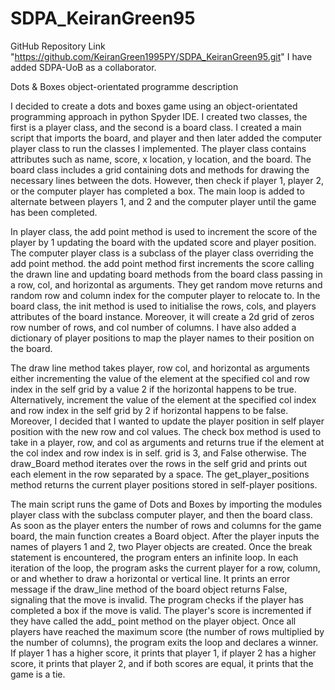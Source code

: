 # SDPA_KeiranGreen95


GitHub Repository Link "https://github.com/KeiranGreen1995PY/SDPA_KeiranGreen95.git"
I have added SDPA-UoB as a collaborator. 

Dots & Boxes object-orientated programme description 

I decided to create a dots and boxes game using an object-orientated programming approach in python Spyder IDE. I created two classes, the first is a player class, and the second is a board class. I created a main script that imports the board, and player and then later added the computer player class to run the classes I implemented. The player class contains attributes such as name, score, x location, y location, and the board. The board class includes a grid containing dots and methods for drawing the necessary lines between the dots. However, then check if player 1, player 2, or the computer player has completed a box. The main loop is added to alternate between players 1, and 2 and the computer player until the game has been completed.

In player class, the add point method is used to increment the score of the player by 1 updating the board with the updated score and player position. The computer player class is a subclass of the player class overriding the add point method. the add point method first increments the score calling the drawn line and updating board methods from the board class passing in a row, col, and horizontal as arguments. They get random move returns and random row and column index for the computer player to relocate to. In the board class, the init method is used to initialise the rows, cols, and players attributes of the board instance. Moreover, it will create a 2d grid of zeros row number of rows, and col number of columns. I have also added a dictionary of player positions to map the player names to their position on the board. 

The draw line method takes player, row col, and horizontal as arguments either incrementing the value of the element at the specified col and row index in the self grid by a value 2 if the horizontal happens to be true. Alternatively, increment the value of the element at the specified col index and row index in the self grid by 2 if horizontal happens to be false. Moreover, I decided that I wanted to update the player position in self player position with the new row and col values. The check box method is used to take in a player, row, and col as arguments and returns true if the element at the col index and row index is in self. grid is 3, and False otherwise.
The draw_Board method iterates over the rows in the self grid and prints out each element in the row separated by a space.
The get_player_positions method returns the current player positions stored in self-player positions.

The main script runs the game of Dots and Boxes by importing the modules player class with the subclass computer player, and then the board class. As soon as the player enters the number of rows and columns for the game board, the main function creates a Board object. After the player inputs the names of players 1 and 2, two Player objects are created.
Once the break statement is encountered, the program enters an infinite loop. In each iteration of the loop, the program asks the current player for a row, column, or and whether to draw a horizontal or vertical line. It prints an error message if the draw_line method of the board object returns False, signaling that the move is invalid.
The program checks if the player has completed a box if the move is valid. The player's score is incremented if they have called the add_ point method on the player object. Once all players have reached the maximum score (the number of rows multiplied by the number of columns), the program exits the loop and declares a winner. If player 1 has a higher score, it prints that player 1, if player 2 has a higher score, it prints that player 2, and if both scores are equal, it prints that the game is a tie.
